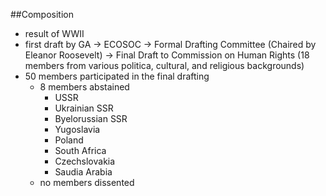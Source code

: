 ##Composition
- result of WWII
- first draft by GA -> ECOSOC -> Formal Drafting Committee (Chaired by Eleanor Roosevelt) -> Final Draft to Commission on Human Rights (18 members from various politica, cultural, and religious backgrounds)
- 50 members participated in the final drafting
  - 8 members abstained
    - USSR
    - Ukrainian SSR
    - Byelorussian SSR
    - Yugoslavia
    - Poland
    - South Africa
    - Czechslovakia
    - Saudia Arabia
  - no members dissented 